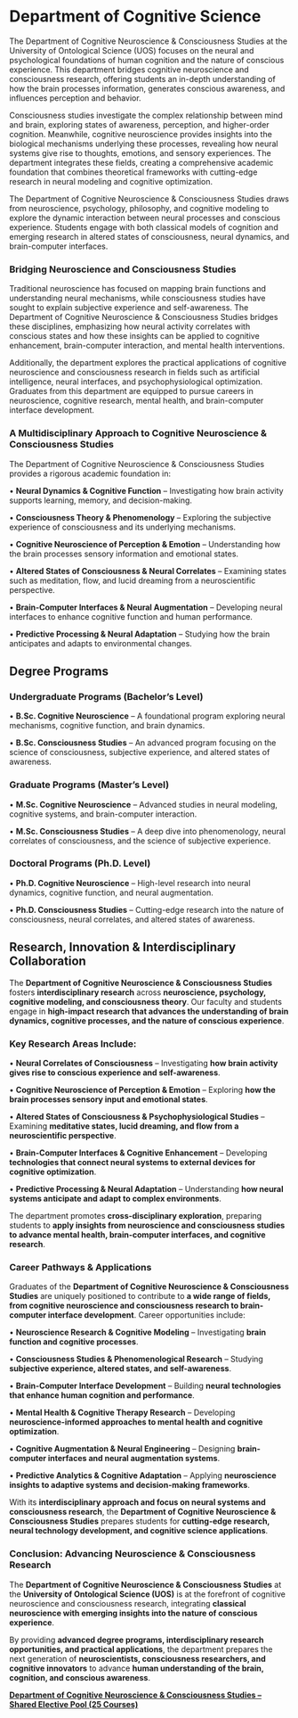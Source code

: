 # Department of Cognitive Science

The Department of Cognitive Neuroscience & Consciousness Studies at the University of Ontological Science (UOS) focuses on the neural and psychological foundations of human cognition and the nature of conscious experience. This department bridges cognitive neuroscience and consciousness research, offering students an in-depth understanding of how the brain processes information, generates conscious awareness, and influences perception and behavior.

Consciousness studies investigate the complex relationship between mind and brain, exploring states of awareness, perception, and higher-order cognition. Meanwhile, cognitive neuroscience provides insights into the biological mechanisms underlying these processes, revealing how neural systems give rise to thoughts, emotions, and sensory experiences. The department integrates these fields, creating a comprehensive academic foundation that combines theoretical frameworks with cutting-edge research in neural modeling and cognitive optimization.

The Department of Cognitive Neuroscience & Consciousness Studies draws from neuroscience, psychology, philosophy, and cognitive modeling to explore the dynamic interaction between neural processes and conscious experience. Students engage with both classical models of cognition and emerging research in altered states of consciousness, neural dynamics, and brain-computer interfaces.

### **Bridging Neuroscience and Consciousness Studies**

Traditional neuroscience has focused on mapping brain functions and understanding neural mechanisms, while consciousness studies have sought to explain subjective experience and self-awareness. The Department of Cognitive Neuroscience & Consciousness Studies bridges these disciplines, emphasizing how neural activity correlates with conscious states and how these insights can be applied to cognitive enhancement, brain-computer interaction, and mental health interventions.

Additionally, the department explores the practical applications of cognitive neuroscience and consciousness research in fields such as artificial intelligence, neural interfaces, and psychophysiological optimization. Graduates from this department are equipped to pursue careers in neuroscience, cognitive research, mental health, and brain-computer interface development.

### **A Multidisciplinary Approach to Cognitive Neuroscience & Consciousness Studies**

The Department of Cognitive Neuroscience & Consciousness Studies provides a rigorous academic foundation in:

•	**Neural Dynamics & Cognitive Function** – Investigating how brain activity supports learning, memory, and decision-making.

•	**Consciousness Theory & Phenomenology** – Exploring the subjective experience of consciousness and its underlying mechanisms.

•	**Cognitive Neuroscience of Perception & Emotion** – Understanding how the brain processes sensory information and emotional states.

•	**Altered States of Consciousness & Neural Correlates** – Examining states such as meditation, flow, and lucid dreaming from a neuroscientific perspective.

•	**Brain-Computer Interfaces & Neural Augmentation** – Developing neural interfaces to enhance cognitive function and human performance.

•	**Predictive Processing & Neural Adaptation** – Studying how the brain anticipates and adapts to environmental changes.

## **Degree Programs**

### **Undergraduate Programs (Bachelor’s Level)**

•	**B.Sc. Cognitive Neuroscience** – A foundational program exploring neural mechanisms, cognitive function, and brain dynamics.

•	**B.Sc. Consciousness Studies** – An advanced program focusing on the science of consciousness, subjective experience, and altered states of awareness.

### **Graduate Programs (Master’s Level)**

•	**M.Sc. Cognitive Neuroscience** – Advanced studies in neural modeling, cognitive systems, and brain-computer interaction.

•	**M.Sc. Consciousness Studies** – A deep dive into phenomenology, neural correlates of consciousness, and the science of subjective experience.

### **Doctoral Programs (Ph.D. Level)**

•	**Ph.D. Cognitive Neuroscience** – High-level research into neural dynamics, cognitive function, and neural augmentation.

•	**Ph.D. Consciousness Studies** – Cutting-edge research into the nature of consciousness, neural correlates, and altered states of awareness.

## **Research, Innovation & Interdisciplinary Collaboration**

The **Department of Cognitive Neuroscience & Consciousness Studies** fosters **interdisciplinary research** across **neuroscience, psychology, cognitive modeling, and consciousness theory**. Our faculty and students engage in **high-impact research that advances the understanding of brain dynamics, cognitive processes, and the nature of conscious experience**.

### **Key Research Areas Include:**

•	**Neural Correlates of Consciousness** – Investigating **how brain activity gives rise to conscious experience and self-awareness**.

•	**Cognitive Neuroscience of Perception & Emotion** – Exploring **how the brain processes sensory input and emotional states**.

•	**Altered States of Consciousness & Psychophysiological Studies** – Examining **meditative states, lucid dreaming, and flow from a neuroscientific perspective**.

•	**Brain-Computer Interfaces & Cognitive Enhancement** – Developing **technologies that connect neural systems to external devices for cognitive optimization**.

•	**Predictive Processing & Neural Adaptation** – Understanding **how neural systems anticipate and adapt to complex environments**.

The department promotes **cross-disciplinary exploration**, preparing students to **apply insights from neuroscience and consciousness studies to advance mental health, brain-computer interfaces, and cognitive research**.

### **Career Pathways & Applications**

Graduates of the **Department of Cognitive Neuroscience & Consciousness Studies** are uniquely positioned to contribute to **a wide range of fields, from cognitive neuroscience and consciousness research to brain-computer interface development**. Career opportunities include:

•	**Neuroscience Research & Cognitive Modeling** – Investigating **brain function and cognitive processes**.

•	**Consciousness Studies & Phenomenological Research** – Studying **subjective experience, altered states, and self-awareness**.

•	**Brain-Computer Interface Development** – Building **neural technologies that enhance human cognition and performance**.

•	**Mental Health & Cognitive Therapy Research** – Developing **neuroscience-informed approaches to mental health and cognitive optimization**.

•	**Cognitive Augmentation & Neural Engineering** – Designing **brain-computer interfaces and neural augmentation systems**.

•	**Predictive Analytics & Cognitive Adaptation** – Applying **neuroscience insights to adaptive systems and decision-making frameworks**.

With its **interdisciplinary approach and focus on neural systems and consciousness research**, the **Department of Cognitive Neuroscience & Consciousness Studies** prepares students for **cutting-edge research, neural technology development, and cognitive science applications**.

### **Conclusion: Advancing Neuroscience & Consciousness Research**

The **Department of Cognitive Neuroscience & Consciousness Studies** at the **University of Ontological Science (UOS)** is at the forefront of cognitive neuroscience and consciousness research, integrating **classical neuroscience with emerging insights into the nature of conscious experience**.

By providing **advanced degree programs, interdisciplinary research opportunities, and practical applications**, the department prepares the next generation of **neuroscientists, consciousness researchers, and cognitive innovators** to advance **human understanding of the brain, cognition, and conscious awareness**.

[**Department of Cognitive Neuroscience & Consciousness Studies – Shared Elective Pool (25 Courses)**](Department%20of%20Cognitive%20Neuroscience%20&%20Consciousne%201942c2ffeee28025a868c4aa015d1b38.md)